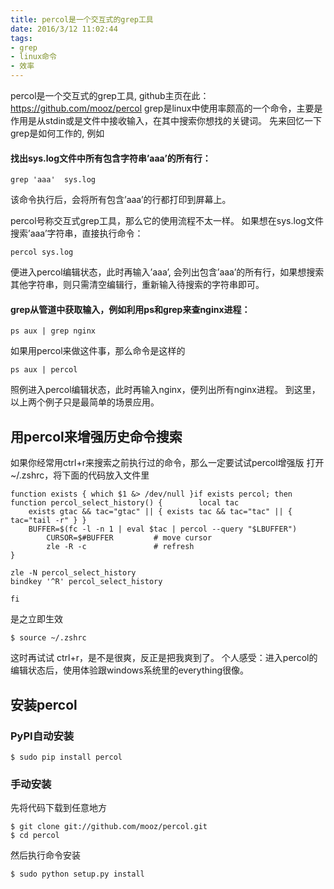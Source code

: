 ```yaml
---
title: percol是一个交互式的grep工具
date: 2016/3/12 11:02:44
tags:
- grep
- linux命令
- 效率
---
```

percol是一个交互式的grep工具, github主页在此：https://github.com/mooz/percol
grep是linux中使用率颇高的一个命令，主要是作用是从stdin或是文件中接收输入，在其中搜索你想找的关键词。
先来回忆一下grep是如何工作的, 例如
#### 找出sys.log文件中所有包含字符串’aaa’的所有行：    

```
grep 'aaa'  sys.log
```
该命令执行后，会将所有包含’aaa’的行都打印到屏幕上。

percol号称交互式grep工具，那么它的使用流程不太一样。
如果想在sys.log文件搜索’aaa’字符串，直接执行命令：
```
percol sys.log
```

便进入percol编辑状态，此时再输入’aaa’, 会列出包含’aaa’的所有行，如果想搜索其他字符串，则只需清空编辑行，重新输入待搜索的字符串即可。
#### grep从管道中获取输入，例如利用ps和grep来查nginx进程：
```
ps aux | grep nginx

```
如果用percol来做这件事，那么命令是这样的
```
ps aux | percol
```
照例进入percol编辑状态，此时再输入nginx，便列出所有nginx进程。
到这里，以上两个例子只是最简单的场景应用。

## 用percol来增强历史命令搜索
如果你经常用ctrl+r来搜索之前执行过的命令，那么一定要试试percol增强版
打开 ~/.zshrc，将下面的代码放入文件里
```
function exists { which $1 &> /dev/null }if exists percol; then
function percol_select_history() {        local tac
    exists gtac && tac="gtac" || { exists tac && tac="tac" || { tac="tail -r" } }
    BUFFER=$(fc -l -n 1 | eval $tac | percol --query "$LBUFFER")
        CURSOR=$#BUFFER         # move cursor
        zle -R -c               # refresh
}

zle -N percol_select_history
bindkey '^R' percol_select_history

fi

```
是之立即生效 
```
$ source ~/.zshrc
```
这时再试试 ctrl+r，是不是很爽，反正是把我爽到了。
个人感受：进入percol的编辑状态后，使用体验跟windows系统里的everything很像。

## 安装percol
### PyPI自动安装
```
$ sudo pip install percol

```
### 手动安装
先将代码下载到任意地方
```
$ git clone git://github.com/mooz/percol.git
$ cd percol

```

然后执行命令安装

```
$ sudo python setup.py install

```



